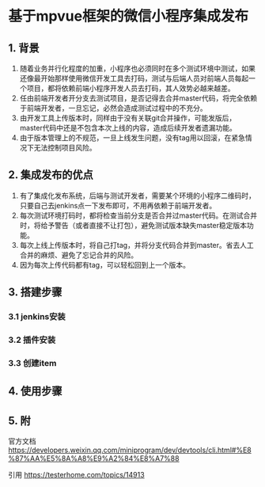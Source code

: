# 基于mpvue框架的微信小程序集成发布

## 1. 背景

1. 随着业务并行化程度的加重，小程序也必须同时在多个测试环境中测试，如果还像最开始那样使用微信开发工具去打码，测试与后端人员对前端人员每起一个项目，都将依赖前端小程序开发人员去打码，其人效势必越来越差。
2. 任由前端开发者开分支去测试项目，是否记得去合并master代码，将完全依赖于前端开发者，一旦忘记，必然会造成测试过程中的不充分。
3. 由开发工具上传版本时，同样由于没有关联git合并操作，可能发版后，master代码中还是不包含本次上线的内容，造成后续开发者遗漏功能。
4. 由于版本管理上的不规范，一旦上线发生问题，没有tag用以回滚，在紧急情况下无法控制项目风险。

## 2. 集成发布的优点

1. 有了集成化发布系统，后端与测试开发者，需要某个环境的小程序二维码时，只要自己去jenkins点一下发布即可，不用再依赖于前端开发者。
2. 每次测试环境打码时，都将检查当前分支是否合并过master代码。在测试合并时，将给予警告（或者直接不让打包），避免测试版本缺失master稳定版本功能。
3. 每次上线上传版本时，将自己打tag，并将分支代码合并到master。省去人工合并的麻烦、避免了忘记合并的风险。
4. 因为每次上传代码都有tag，可以轻松回到上一个版本。

## 3. 搭建步骤

### 3.1 jenkins安装

### 3.2 插件安装

### 3.3 创建item

## 4. 使用步骤

## 5. 附 

官方文档
https://developers.weixin.qq.com/miniprogram/dev/devtools/cli.html#%E8%87%AA%E5%8A%A8%E9%A2%84%E8%A7%88

引用
https://testerhome.com/topics/14913




